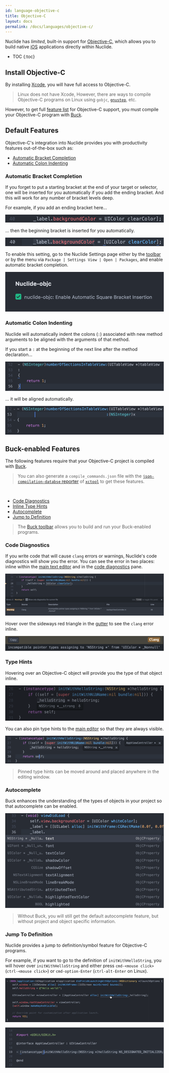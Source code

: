 ```yaml
---
id: language-objective-c
title: Objective-C
layout: docs
permalink: /docs/languages/objective-c/
---
```


Nuclide has *limited*, built-in support for
[Objective-C](https://developer.apple.com/library/mac/documentation/Cocoa/Conceptual/ProgrammingWithObjectiveC/Introduction/Introduction.html), which allows you to build native [iOS](/docs/platforms/ios) applications directly
within Nuclide.

* TOC
{:toc}

## Install Objective-C

By installing [Xcode](https://developer.apple.com/xcode/), you will have full access to Objective-C.

> Linux does not have Xcode, However, there are ways to compile Objective-C programs on Linux using
> `gobjc`, [`gnustep`](http://www.gnustep.org/), etc.

However, to get full [feature list](#buck-enabled-features) for Objective-C support, you must
compile your Objective-C program with [Buck](http://buckbuild.com).

## Default Features

Objective-C's integration into Nuclide provides you with productivity features out-of-the-box such
as:

* [Automatic Bracket Completion](#default-features__automatic-bracket-completion)
* [Automatic Colon Indenting](#default-features__automatic-colon-indenting)

### Automatic Bracket Completion

If you forget to put a starting bracket at the end of your target or selector, one will be inserted
for you automatically if you add the ending bracket. And this will work for any number of bracket
levels deep.

For example, if you add an ending bracket here...

![](/static/images/docs/language-objc-before-bracket-insert.png)

... then the beginning bracket is inserted for you automatically.

![](/static/images/docs/language-objc-after-bracket-insert.png)

To enable this setting, go to the Nuclide Settings page either by the
[toolbar](/docs/features/toolbar) or by the menu via `Package | Settings View | Open | Packages`,
and enable automatic bracket completion.

![](/static/images/docs/language-objc-auto-bracket-completion-setting.png)

### Automatic Colon Indenting

Nuclide will automatically indent the colons (`:`) associated with new method arguments to be
aligned with the arguments of that method.

If you start a `:` at the beginning of the next line after the method declaration...

![](/static/images/docs/language-objc-before-colon-indent.png)

... it will be aligned automatically.

![](/static/images/docs/language-objc-after-colon-indent.png)

## Buck-enabled Features

The following features require that your Objective-C project is compiled with
[Buck](http://buckbuild.com).

> You can also generate a `compile_commands.json` file with the
> [`json-compilation-databse` reporter](https://github.com/facebook/xctool#included-reporters)
> of [`xctool`](https://github.com/facebook/xctool) to get these features.

<br/>

* [Code Diagnostics](#buck-enabled-features__code-diagnostics)
* [Inline Type Hints](#buck-enabled-features__type-hints)
* [Autocomplete](#buck-enabled-features__autocomplete)
* [Jump to Definition](#buck-enabled-features__jump-to-definition)

> The [Buck toolbar](/docs/platforms/ios/#running-applications__buck-integration) allows you to
> build and run your Buck-enabled programs.

### Code Diagnostics

If you write code that will cause `clang` errors or warnings, Nuclide's code diagnostics will show
you the error. You can see the error in two places: inline within the
[main text editor](/docs/editor/basics/#editing-area) and in the
[code diagnostics](/docs/editor/basics/#status-bar__code-diagnostics) pane.

![](/static/images/docs/language-objc-code-diagnostics.png)

Hover over the sideways red triangle in the [gutter](/docs/editor/basics/#gutter) to see the
`clang` error inline.

![](/static/images/docs/language-objc-lint-gutter.png)

### Type Hints

Hovering over an Objective-C object will provide you the type of that object inline.

![](/static/images/docs/language-objc-typehint.png)

You can also pin type hints to the [main editor](/docs/editor/basics/#editing-area) so that they
are always visible.

![](/static/images/docs/language-objc-pinned-typehint.png)

> Pinned type hints can be moved around and placed anywhere in the editing window.

### Autocomplete

Buck enhances the understanding of the types of objects in your project so that autocomplete can be
enabled.

![](/static/images/docs/language-objc-autocomplete.png)

> Without Buck, you will still get the default autocomplete feature, but without project and object
> specific information.

### Jump To Definition

Nuclide provides a jump to definition/symbol feature for Objective-C programs.

For example, if you want to go to the definition of `initWithHelloString`, you will hover over
`initWithHelloString` and either press `cmd-<mouse click>` (`ctrl-<mouse click>`) or
`cmd-option-Enter` (`ctrl-alt-Enter` on Linux).

![](/static/images/docs/language-objc-jump-to-definition-link.png)

![](/static/images/docs/language-objc-jump-to-definition-result.png)
